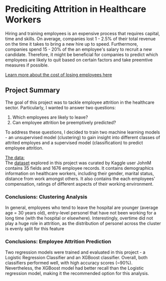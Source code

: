 # Prediciting Attrition in Healthcare Workers

Hiring and training employees is an expensive process that requires capital, time and skills. On average, companies lost 1 - 2.5% of their total revenue on the time it takes to bring a new hire up to speed. Furthermore, companies spend 15 - 20% of the an employee's salary to recruit a new candidate. Therefore, it might be beneficial for companies to predict which employees are likely to quit based on certain factors and take preemtive measures if possible.

[Learn more about the cost of losing employees here](https://www.peoplekeep.com/blog/employee-retention-the-real-cost-of-losing-an-employee)

## Project Summary
The goal of this project was to tackle employee attrition in the healthcare sector. Particularly, I wanted to answer two questions:

<ol>
    <li>Which employees are likely to leave?</li>
    <li>Can employee attrition be preemptively predicted?</li>
</ol>

To address these questions, I decided to train two machine learning models - an unsupervised model (clustering) to gain insight into different classes of attrited employes and a supervised model (classification) to predict employee attrition.

<u>The data:</u> <br>
The [dataset](https://www.kaggle.com/datasets/jpmiller/employee-attrition-for-healthcare) explored in this project was curated by Kaggle user JohnM contains 35 fields and 1676 employee records. It contains demographics information on healthcare workers, including their gender, marital status, distance from work amongst others. It also contains the each employees' compensation, ratings of different aspects of their working environment.

### Conclusions: Clustering Analysis
In general, employees who tend to leave the hospital are younger (average age = 30 years old), entry-level personel that have not been working for a long time (with the hospital or elsewhere). Interestingly, overtime did not play a huge role in attrition, as the distribution of personel across the cluster is evenly split for this feature

### Conclusions: Employee Attrition Prediction
Two regression models were trained and evaluated in this project - a Logistic Regression Classifier and an XGBoost classifier. Overall, both classifiers performed well, with high accuracy scores (~90%). Nevertheless, the XGBoost model had better recall than the Logistic regression model, making it the recommended option for this analysis.

